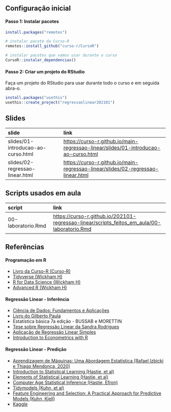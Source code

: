 
<!-- README.md is generated from README.Rmd. Please edit that file -->

## Configuração inicial

#### Passo 1: Instalar pacotes

``` r
install.packages("remotes")

# instalar pacote da Curso-R
remotes::install_github("curso-r/CursoR")

# instalar pacotes que vamos usar durante o curso
CursoR::instalar_dependencias()
```

#### Passo 2: Criar um projeto do RStudio

Faça um projeto do RStudio para usar durante todo o curso e em seguida
abra-o.

``` r
install.packages("usethis")
usethis::create_project("regressaolinear202101")
```

## Slides

| slide                              | link                                                                                 |
| :--------------------------------- | :----------------------------------------------------------------------------------- |
| slides/01-introducao-ao-curso.html | <https://curso-r.github.io/main-regressao-linear/slides/01-introducao-ao-curso.html> |
| slides/02-regressao-linear.html    | <https://curso-r.github.io/main-regressao-linear/slides/02-regressao-linear.html>    |

## Scripts usados em aula

| script             | link                                                                                          |
| :----------------- | :-------------------------------------------------------------------------------------------- |
| 00-laboratorio.Rmd | <https://curso-r.github.io/202101-regressao-linear/scripts_feitos_em_aula/00-laboratorio.Rmd> |

## Referências

#### Programação em R

  - [Livro da Curso-R (Curso-R)](https://livro.curso-r.com/)
  - [Tidyverse (Wickham H)](https://www.tidyverse.org/)
  - [R for Data Science (Wickham H)](https://r4ds.had.co.nz/)
  - [Advanced R (Wickham H)](https://adv-r.hadley.nz/)

#### Regressão Linear - Inferência

  - [Ciência de Dados: Fundamentos e
    Aplicações](https://curso-r.github.io/main-regressao-linear/referencias/Ci%C3%AAncia%20de%20Dados.%20Fundamentos%20e%20Aplica%C3%A7%C3%B5es.%20Vers%C3%A3o%20parcial%20preliminar.%20maio%20Pedro%20A.%20Morettin%20Julio%20M.%20Singer.pdf)
  - [Livro do Gilberto
    Paula](https://www.ime.usp.br/~giapaula/texto_2013.pdf)
  - Estatística básica 7a edição - BUSSAB e MORETTIN
  - [Tese sobre Regressão Linear da Sandra
    Rodrigues](https://ubibliorum.ubi.pt/bitstream/10400.6/1869/1/Tese%20Sandra%20Rodrigues.pdf)
  - [Aplicação de Regressão Linear
    Simples](https://www.ime.usp.br/~giapaula/slides_exemplo_cfoguete.pdf)
  - [Introduction to Econometrics with
    R](https://www.econometrics-with-r.org/6-5-the-distribution-of-the-ols-estimators-in-multiple-regression.html)

#### Regressão Linear - Predição

  - [Aprendizagem de Máquinas: Uma Abordagem Estatística (Rafael Izbicki
    e Thiago Mendonça, 2020)](http://www.rizbicki.ufscar.br/AME.pdf)
  - [Introduction to Statistical Learning (Hastie, et
    al)](https://www.ime.unicamp.br/~dias/Intoduction%20to%20Statistical%20Learning.pdf)
  - [Elements of Statistical Learning (Hastie, et
    al)](https://web.stanford.edu/~hastie/Papers/ESLII.pdf)
  - [Computer Age Statistical Inference (Hastie,
    Efron)](https://web.stanford.edu/~hastie/CASI_files/PDF/casi.pdf)
  - [Tidymodels (Kuhn, et al)](https://www.tidymodels.org/)
  - [Feature Engineering and Selection: A Practical Approach for
    Predictive Models (Kuhn, Kjell)](http://www.feat.engineering/)
  - [Kaggle](https://www.kaggle.com/)
